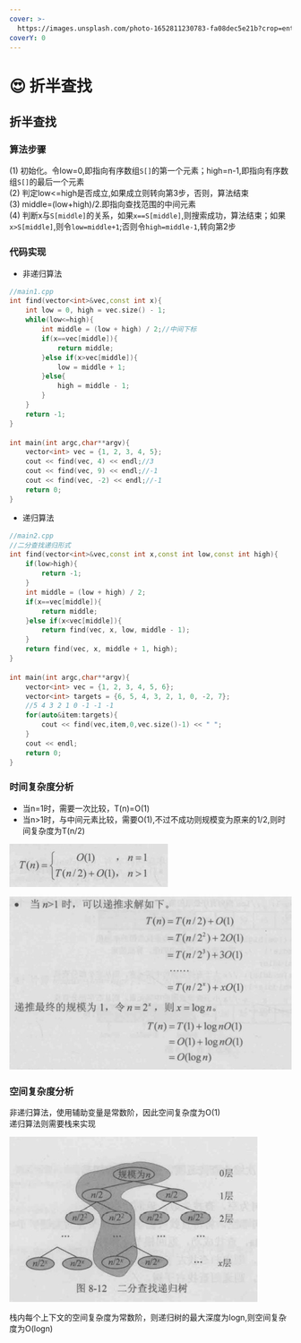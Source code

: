 ```yaml
---
cover: >-
  https://images.unsplash.com/photo-1652811230783-fa08dec5e21b?crop=entropy&cs=tinysrgb&fm=jpg&ixid=MnwxOTcwMjR8MHwxfHJhbmRvbXx8fHx8fHx8fDE2NTM5NTcyNTk&ixlib=rb-1.2.1&q=80
coverY: 0
---
```


# 😍 折半查找

## 折半查找

### 算法步骤

(1) 初始化。令low=0,即指向有序数组`S[]`的第一个元素；high=n-1,即指向有序数组`S[]`的最后一个元素\
(2) 判定low<=high是否成立,如果成立则转向第3步，否则，算法结束\
(3) middle=(low+high)/2.即指向查找范围的中间元素\
(4) 判断x与`S[middle]`的关系，如果`x==S[middle]`,则搜索成功，算法结束；如果`x>S[middle]`,则令`low=middle+1`;否则令`high=middle-1`,转向第2步

### 代码实现

* 非递归算法

```cpp
//main1.cpp
int find(vector<int>&vec,const int x){
    int low = 0, high = vec.size() - 1;
    while(low<=high){
        int middle = (low + high) / 2;//中间下标
        if(x==vec[middle]){
            return middle;
        }else if(x>vec[middle]){
            low = middle + 1;
        }else{
            high = middle - 1;
        }
    }
    return -1;
}

int main(int argc,char**argv){
    vector<int> vec = {1, 2, 3, 4, 5};
    cout << find(vec, 4) << endl;//3
    cout << find(vec, 9) << endl;//-1
    cout << find(vec, -2) << endl;//-1
    return 0;
}
```

* 递归算法

```cpp
//main2.cpp
//二分查找递归形式
int find(vector<int>&vec,const int x,const int low,const int high){
    if(low>high){
        return -1;
    }
    int middle = (low + high) / 2;
    if(x==vec[middle]){
        return middle;
    }else if(x<vec[middle]){
        return find(vec, x, low, middle - 1);
    }
    return find(vec, x, middle + 1, high);
}

int main(int argc,char**argv){
    vector<int> vec = {1, 2, 3, 4, 5, 6};
    vector<int> targets = {6, 5, 4, 3, 2, 1, 0, -2, 7};
    //5 4 3 2 1 0 -1 -1 -1
    for(auto&item:targets){
        cout << find(vec,item,0,vec.size()-1) << " ";
    }
    cout << endl;
    return 0;
}
```

### 时间复杂度分析

* 当n=1时，需要一次比较，T(n)=O(1)
* 当n>1时，与中间元素比较，需要O(1),不过不成功则规模变为原来的1/2,则时间复杂度为T(n/2)

![时间复杂度](<../../../.gitbook/assets/屏幕截图 2022-05-31 082106.jpg>)

![递归推导](<../../../.gitbook/assets/屏幕截图 2022-05-31 082210.jpg>)

### 空间复杂度分析

非递归算法，使用辅助变量是常数阶，因此空间复杂度为O(1)\
递归算法则需要栈来实现

![递归树](<../../../.gitbook/assets/屏幕截图 2022-05-31 082437.jpg>)

栈内每个上下文的空间复杂度为常数阶，则递归树的最大深度为logn,则空间复杂度为O(logn)
